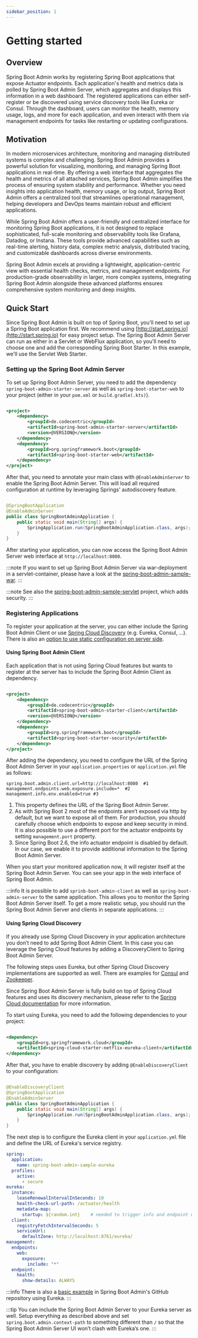 ```yaml
---
sidebar_position: 1
---
```


# Getting started

## Overview

Spring Boot Admin works by registering Spring Boot applications that expose Actuator endpoints. Each application's
health and metrics data is polled by Spring Boot Admin Server, which aggregates and displays this information in a web
dashboard. The registered applications can either self-register or be discovered using service discovery tools like
Eureka or Consul. Through the dashboard, users can monitor the health, memory usage, logs, and more for each
application, and even interact with them via management endpoints for tasks like restarting or updating configurations.

## Motivation

In modern microservices architecture, monitoring and managing distributed systems is complex and challenging. Spring
Boot Admin provides a powerful solution for visualizing, monitoring, and managing Spring Boot applications in real-time.
By offering a web interface that aggregates the health and metrics of all attached services, Spring Boot Admin
simplifies the process of ensuring system stability and performance. Whether you need insights into application health,
memory usage, or log output, Spring Boot Admin offers a centralized tool that streamlines operational management,
helping developers and DevOps teams maintain robust and efficient applications.

While Spring Boot Admin offers a user-friendly and centralized interface for monitoring Spring Boot applications, it is
not designed to replace sophisticated, full-scale monitoring and observability tools like Grafana, Datadog, or Instana.
These tools provide advanced capabilities such as real-time alerting, history data, complex metric analysis, distributed
tracing, and customizable dashboards across diverse environments.

Spring Boot Admin excels at providing a lightweight, application-centric view with essential health checks, metrics, and
management endpoints. For production-grade observability in larger, more complex systems, integrating Spring Boot Admin
alongside these advanced platforms ensures comprehensive system monitoring and deep insights.

## Quick Start

Since Spring Boot Admin is built on top of Spring Boot, you'll need to set up a Spring Boot application first. We
recommend using [http://start.spring.io](http://start.spring.io) for easy project setup. The Spring Boot Admin Server
can run as either in a Servlet or WebFlux application, so you'll need to choose one and add the corresponding Spring
Boot Starter. In this example, we'll use the Servlet Web Starter.

### Setting up the Spring Boot Admin Server

To set up Spring Boot Admin Server, you need to add the dependency `spring-boot-admin-starter-server` as well as
`spring-boot-starter-web` to your project (either in your `pom.xml` or `build.gradle(.kts)`).

```xml title="pom.xml"

<project>
    <dependency>
        <groupId>de.codecentric</groupId>
        <artifactId>spring-boot-admin-starter-server</artifactId>
        <version>@VERSION@</version>
    </dependency>
    <dependency>
        <groupId>org.springframework.boot</groupId>
        <artifactId>spring-boot-starter-web</artifactId>
    </dependency>
</project>
```

After that, you need to annotate your main class with `@EnableAdminServer` to enable the Spring Boot Admin Server.
This will load all required configuration at runtime by leveraging Springs' autodiscovery feature.

```java title="SpringBootAdminApplication.java"

@SpringBootApplication
@EnableAdminServer
public class SpringBootAdminApplication {
	public static void main(String[] args) {
		SpringApplication.run(SpringBootAdminApplication.class, args);
	}
}
```

After starting your application, you can now access the Spring Boot Admin Server web interface at
`http://localhost:8080`.

:::note
If you want to set up Spring Boot Admin Server via war-deployment in a servlet-container, please have a look at
the [spring-boot-admin-sample-war](https://github.com/codecentric/spring-boot-admin/tree/master/spring-boot-admin-samples/spring-boot-admin-sample-war/).
:::

:::note
See also
the [spring-boot-admin-sample-servlet](https://github.com/codecentric/spring-boot-admin/tree/master/spring-boot-admin-samples/spring-boot-admin-sample-servlet/)
project, which adds security.
:::

### Registering Applications

To register your application at the server, you can either include the Spring Boot Admin Client or
use [Spring Cloud Discovery](https://spring.io/projects/spring-cloud) (e.g. Eureka, Consul, …​). There is also
an [option to use static configuration on server side](server/server#spring-cloud-discovery-static-config).

#### Using Spring Boot Admin Client

Each application that is not using Spring Cloud features but wants to register at the server has to include the Spring
Boot Admin Client as dependency.

```xml title="pom.xml"

<project>
    <dependency>
        <groupId>de.codecentric</groupId>
        <artifactId>spring-boot-admin-starter-client</artifactId>
        <version>@VERSION@</version>
    </dependency>
    <dependency>
        <groupId>org.springframework.boot</groupId>
        <artifactId>spring-boot-starter-security</artifactId>
    </dependency>
</project>
```

After adding the dependency, you need to configure the URL of the Spring Boot Admin Server in your
`application.properties` or `application.yml` file as follows:

```properties title="application.properties"
spring.boot.admin.client.url=http://localhost:8080  #1
management.endpoints.web.exposure.include=*  #2
management.info.env.enabled=true #3
```

1. This property defines the URL of the Spring Boot Admin Server.
2. As with Spring Boot 2 most of the endpoints aren’t exposed via http by default, but we want to expose all of them.
   For production, you should carefully choose which endpoints to expose and keep security in mind. It is also possible
   to use a different port for the actuator endpoints by setting `management.port` property.
3. Since Spring Boot 2.6, the info actuator endpoint is disabled by default. In our case, we enable it to
   provide additional information to the Spring Boot Admin Server.

When you start your monitored application now, it will register itself at the Spring Boot Admin Server. You can see your
app in the web interface of Spring Boot Admin.

:::info
It is possible to add `sprinb-boot-admin-client` as well as `spring-boot-admin-server` to the same application. This
allows you to monitor the Spring Boot Admin Server itself. To get a more realistic setup, you should run the Spring Boot
Admin Server and clients in separate applications.
:::

#### Using Spring Cloud Discovery

If you already use Spring Cloud Discovery in your application architecture you don’t need to add Spring Boot Admin
Client. In this case you can leverage the Spring Cloud features by adding a DiscoveryClient to Spring Boot Admin Server.

The following steps uses Eureka, but other Spring Cloud Discovery implementations are supported as well. There are
examples
for [Consul](https://github.com/codecentric/spring-boot-admin/tree/master/spring-boot-admin-samples/spring-boot-admin-sample-consul/)
and [Zookeeper](https://github.com/codecentric/spring-boot-admin/tree/master/spring-boot-admin-samples/spring-boot-admin-sample-zookeeper/).

Since Spring Boot Admin Server is fully build on top of Spring Cloud features and uses its discovery mechanism, please
refer to the [Spring Cloud documentation](http://projects.spring.io/spring-cloud) for more information.

To start using Eureka, you need to add the following dependencies to your project:

```xml title="pom.xml"

<dependency>
    <groupId>org.springframework.cloud</groupId>
    <artifactId>spring-cloud-starter-netflix-eureka-client</artifactId>
</dependency>
```

After that, you have to enable discovery by adding `@EnableDiscoveryClient` to your configuration:

```java title="SpringBootAdminApplication.java"

@EnableDiscoveryClient
@SpringBootApplication
@EnableAdminServer
public class SpringBootAdminApplication {
	public static void main(String[] args) {
		SpringApplication.run(SpringBootAdminApplication.class, args);
	}
}
```

The next step is to configure the Eureka client in your `application.yml` file and define the URL of Eureka's service
registry.

```yml title="application.yml"
spring:
  application:
    name: spring-boot-admin-sample-eureka
  profiles:
    active:
      - secure
eureka:
  instance:
    leaseRenewalIntervalInSeconds: 10
    health-check-url-path: /actuator/health
    metadata-map:
      startup: ${random.int}    # needed to trigger info and endpoint update after restart
  client:
    registryFetchIntervalSeconds: 5
    serviceUrl:
      defaultZone: http://localhost:8761/eureka/
management:
  endpoints:
    web:
      exposure:
        include: "*"
  endpoint:
    health:
      show-details: ALWAYS
```

:::info
There is also a [basic example](https://github.com/codecentric/spring-boot-admin/tree/master/spring-boot-admin-samples/spring-boot-admin-sample-eureka/) in Spring Boot Admin's GitHub repository using Eureka.
:::

:::tip
You can include the Spring Boot Admin Server to your Eureka server as well. Setup everything as described above and set
`spring.boot.admin.context-path` to something different than `/` so that the Spring Boot Admin Server UI won’t clash
with
Eureka’s one.
:::
